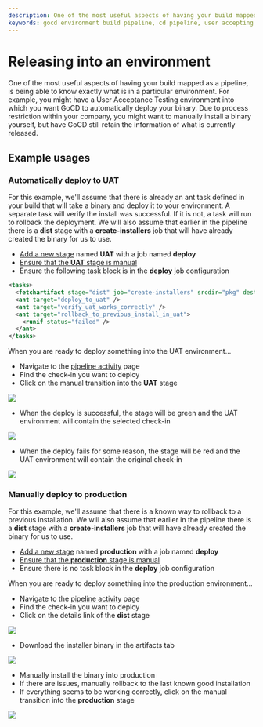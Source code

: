 ```yaml
---
description: One of the most useful aspects of having your build mapped as a pipeline, is being able to know exactly what is in a particular environment.
keywords: gocd environment build pipeline, cd pipeline, user accepting test, deployments
---
```



# Releasing into an environment

One of the most useful aspects of having your build mapped as a pipeline, is being able to know exactly what is in a particular environment. For example, you might have a User Acceptance Testing environment into which you want GoCD to automatically deploy your binary. Due to process restriction within your company, you might want to manually install a binary yourself, but have GoCD still retain the information of what is currently released.

## Example usages

### Automatically deploy to UAT

For this example, we'll assume that there is already an ant task defined in your build that will take a binary and deploy it to your environment. A separate task will verify the install was successful. If it is not, a task will run to rollback the deployment. We will also assume that earlier in the pipeline there is a **dist** stage with a **create-installers** job that will have already created the binary for us to use.

-   [Add a new stage](../../configuration/admin_add_stage.html) named **UAT** with a job named **deploy**
-   [Ensure that the **UAT** stage is manual](../../configuration/dev_choose_when_stage_runs.html)
-   Ensure the following task block is in the **deploy** job configuration

```xml
<tasks>
  <fetchartifact stage="dist" job="create-installers" srcdir="pkg" dest="installers" />
  <ant target="deploy_to_uat" />
  <ant target="verify_uat_works_correctly" />
  <ant target="rollback_to_previous_install_in_uat">
    <runif status="failed" />
  </ant>
</tasks>
```
When you are ready to deploy something into the UAT environment...

-   Navigate to the [pipeline activity](../navigation/pipeline_activity_page.html) page
-   Find the check-in you want to deploy
-   Click on the manual transition into the **UAT** stage

![](../../images/1_click_manual_to_uat.png)

-   When the deploy is successful, the stage will be green and the UAT environment will contain the selected check-in

![](../../images/2_successful_to_uat.png)

-   When the deploy fails for some reason, the stage will be red and the UAT environment will contain the original check-in

![](../../images/3_failure_to_uat.png)

### Manually deploy to production

For this example, we'll assume that there is a known way to rollback to a previous installation. We will also assume that earlier in the pipeline there is a **dist** stage with a **create-installers** job that will have already created the binary for us to use.

-   [Add a new stage](../../configuration/admin_add_stage.html) named **production** with a job named **deploy**
-   [Ensure that the **production** stage is manual](../../configuration/dev_choose_when_stage_runs.html)
-   Ensure there is no task block in the **deploy** job configuration

When you are ready to deploy something into the production
environment...

-   Navigate to the [pipeline activity](../navigation/pipeline_activity_page.html) page
-   Find the check-in you want to deploy
-   Click on the details link of the **dist** stage

![](../../images/4_click_stage_details.png)

-   Download the installer binary in the artifacts tab

![](../../images/5_download_artifact.png)

-   Manually install the binary into production
-   If there are issues, manually rollback to the last known good installation
-   If everything seems to be working correctly, click on the manual transition into the **production** stage

![](../../images/6_click_manual_to_prod.png)

